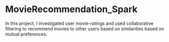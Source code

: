 # MovieRecommendation_Spark
In this project, I investigated user movie-ratings and used collaborative filtering to recommend movies to other users based on similarities based on mutual preferences.
